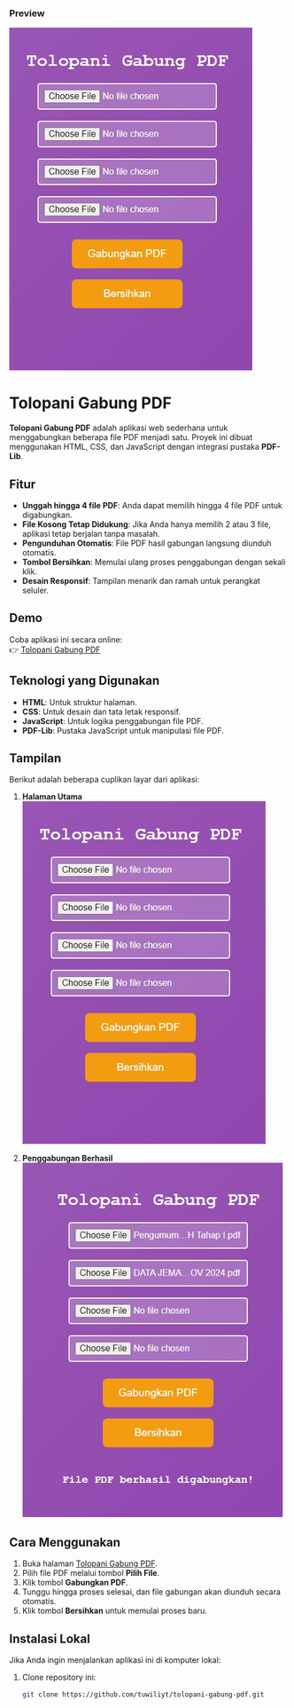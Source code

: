 

### Preview
![Tolopani Gabung PDF](https://raw.githubusercontent.com/tuwiliyt/tolopani-mergePDF/refs/heads/main/ss.jpg)

# Tolopani Gabung PDF

**Tolopani Gabung PDF** adalah aplikasi web sederhana untuk menggabungkan beberapa file PDF menjadi satu. Proyek ini dibuat menggunakan HTML, CSS, dan JavaScript dengan integrasi pustaka **PDF-Lib**.

## Fitur
- **Unggah hingga 4 file PDF**: Anda dapat memilih hingga 4 file PDF untuk digabungkan.
- **File Kosong Tetap Didukung**: Jika Anda hanya memilih 2 atau 3 file, aplikasi tetap berjalan tanpa masalah.
- **Pengunduhan Otomatis**: File PDF hasil gabungan langsung diunduh otomatis.
- **Tombol Bersihkan**: Memulai ulang proses penggabungan dengan sekali klik.
- **Desain Responsif**: Tampilan menarik dan ramah untuk perangkat seluler.

## Demo
Coba aplikasi ini secara online:  
👉 [Tolopani Gabung PDF](https://tolopani-merge-pdf.vercel.app/)

## Teknologi yang Digunakan
- **HTML**: Untuk struktur halaman.
- **CSS**: Untuk desain dan tata letak responsif.
- **JavaScript**: Untuk logika penggabungan file PDF.
- **PDF-Lib**: Pustaka JavaScript untuk manipulasi file PDF.

## Tampilan
Berikut adalah beberapa cuplikan layar dari aplikasi:

1. **Halaman Utama**
   ![Tolopani Gabung PDF](https://raw.githubusercontent.com/tuwiliyt/tolopani-mergePDF/refs/heads/main/ss.jpg)

2. **Penggabungan Berhasil**
   ![Penggabungan Berhasil](https://raw.githubusercontent.com/tuwiliyt/tolopani-mergePDF/refs/heads/main/ss2.jpg)

## Cara Menggunakan
1. Buka halaman [Tolopani Gabung PDF](https://tuwiliyt.github.io/tolopani-gabung-pdf/).
2. Pilih file PDF melalui tombol **Pilih File**.
3. Klik tombol **Gabungkan PDF**.
4. Tunggu hingga proses selesai, dan file gabungan akan diunduh secara otomatis.
5. Klik tombol **Bersihkan** untuk memulai proses baru.

## Instalasi Lokal
Jika Anda ingin menjalankan aplikasi ini di komputer lokal:
1. Clone repository ini:
   ```bash
   git clone https://github.com/tuwiliyt/tolopani-gabung-pdf.git
